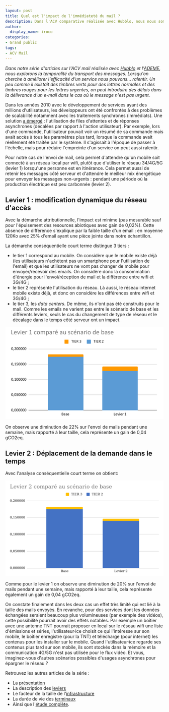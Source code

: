 ```yaml
---
layout: post
title: Quel est l'impact de l'immédiateté du mail ?
description: Dans l'ACV comparative réalisée avec Hubblo, nous nous sommes demandé si ralentir la délivrance des mails pouvait réduire son empreinte.
author:
  display_name: iroco
categories:
- Grand public
tags:
- ACV Mail
---
```


_Dans notre série d'articles sur l'ACV mail réalisée avec [Hubblo](https://hubblo.org/) et l'[ADEME](https://www.ademe.fr/), nous explorons la temporalité du transport des messages. Lorsqu'on cherche à améliorer l'efficacité d'un service nous pouvons... ralentir. Un peu comme il existait des timbres verts pour des lettres normales et des timbres rouges pour les lettres urgentes, on peut introduire des délais dans la délivrance d'un e-mail dans le cas où le message n'est pas urgent._

Dans les années 2010 avec le développement de services ayant des millions d'utilisateurs, les développeurs ont été confrontés à des problèmes de scalabilité notamment avec les traitements synchrones (immédiats). Une solution [a émergé](https://www.barreverte.fr/alors-cette-qcon-2010/) : l'utilisation de files d'attentes et de réponses asynchrones (décalées par rapport à l'action utilisateur). Par exemple, lors d'une commande, l'utilisateur pouvait voir un résumé de sa commande mais avait accès à tous les paramètres plus tard, lorsque la commande avait réellement été traitée par le système. Il s'agissait à l'époque de passer à l'échelle, mais pour réduire l'empreinte d'un service on peut aussi ralentir.

Pour notre cas de l'envoi de mail, cela permet d'attendre qu'un mobile soit connecté à un réseau local par wifi, plutôt que d'utiliser le réseau 34/4G/5G (levier 1) lorsqu'une personne est en itinérance. Cela permet aussi de retenir les messages côté serveur et d'attendre le meilleur mix énergétique pour envoyer les messages non-urgents : pendant une période où la production électrique est peu carbonnée (levier 2).

## Levier 1 : modification dynamique du réseau d'accès

Avec la démarche attributionnelle, l'impact est minime (pas mesurable sauf pour l'épuisement des resources abiotiques avec gain de 0,02%). Cette absence de différence s'explique par la faible taille d'un email : en moyenne 120Ko avec 25% d'email ayant une pièce jointe dans notre échantillon.

La démarche conséquentielle court terme distingue 3 tiers :

- le tier 1 correspond au mobile. On considère que le mobile existe déjà (les utilisateurs n'achètent pas un smartphone pour l'utilisation de l'email) et que les utilisateurs ne vont pas changer de mobile pour envoyer/recevoir des emails. On considère donc la consommation d'énergie pour l'envoi/réception de mail et la différence entre wifi et 3G/4G ;
- le tier 2 représente l'utilisation du réseau. Là aussi, le réseau internet mobile existe déjà, et donc on considère les différences entre wifi et 3G/4G ;
- le tier 3, les _data centers_. De même, ils n'ont pas été construits pour le mail. Comme les emails ne varient pas entre le scénario de base et les différents leviers, seuls le cas du changement de type de réseau et le décalage dans le temps côté serveur ont un impact.

![Graph des résultats de l'ACV-C levier1](/images/ACV/resultats-levier1-conseq-ct.png)

On observe une diminution de 22% sur l'envoi de mails pendant une semaine, mais rapporté à leur taille, cela représente un gain de 0,04 gCO2eq.

## Levier 2 : Déplacement de la demande dans le temps

Avec l'analyse conséquentielle court terme on obtient:

![Graph des résultats de l'ACV-C levier2](/images/ACV/resultats-levier2-conseq-ct.png)

Comme pour le levier 1 on observe une diminution de 20% sur l'envoi de mails pendant une semaine, mais rapporté à leur taille, cela représente également un gain de 0,04 gCO2eq.

On constate finalement dans les deux cas un effet très limité qui est lié à la taille des mails envoyés. En revanche, pour des services dont les données échangées seraient beaucoup plus volumineuses (par exemple des vidéos), cette possibilité pourrait avoir des effets notables. Par exemple un boîtier avec une antenne TNT pourrait proposer en local sur le réseau wifi une liste d'émissions et séries, l'utilisateur·ice choisit ce qui l'intéresse sur son mobile, le boîtier enregistre (pour la TNT) et télécharge (pour internet) les contenus pour les installer sur le mobile. Quand l'utilisateur·ice regarde ses contenus plus tard sur son mobile, ils sont stockés dans la mémoire et la communication 4G/5G n'est pas utilisée pour le flux vidéo. Et vous, imaginez-vous d'autres scénarios possibles d'usages asynchrones pour épargner le réseau ?

Retrouvez les autres articles de la série :

- La [présentation](/acv-mail-presentation/)
- La description des [leviers](/acv-mail-leviers/)
- Le facteur de la taille de l'[infrastructure](/acv-mail-infrastructure/)
- La durée de vie des [terminaux](/acv-mail-duree-de-vie-terminaux/)
- Ainsi que l'[étude complète](/images/ACV/ACV-mail-Hubblo-Iroco-01032024.pdf).

